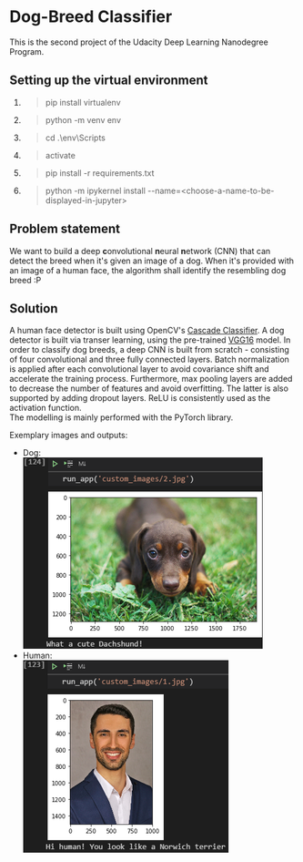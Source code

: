 # Dog-Breed Classifier
This is the second project of the Udacity Deep Learning Nanodegree Program.  

## Setting up the virtual environment

1. >pip install virtualenv
2. >python -m venv env
3. > cd .\env\Scripts
4. >activate
5. >pip install -r requirements.txt
6. >python -m ipykernel install --name=\<choose-a-name-to-be-displayed-in-jupyter\>

## Problem statement
We want to build a deep **c**onvolutional **n**eural **n**etwork (CNN) that can detect the breed when it's given an image of a dog. When it's provided with an image of a human face, the algorithm shall identify the resembling dog breed :P

## Solution
A human face detector is built using OpenCV's [Cascade Classifier](https://docs.opencv.org/master/db/d28/tutorial_cascade_classifier.html). A dog detector is built via transer learning, using the pre-trained [VGG16](https://neurohive.io/en/popular-networks/vgg16/) model. In order to classify dog breeds, a deep CNN is built from scratch - consisting of four convolutional and three fully connected layers. Batch normalization is applied after each convolutional layer to avoid covariance shift and accelerate the training process. Furthermore, max pooling layers are added to decrease the number of features and avoid overfitting. The latter is also supported by adding dropout layers. ReLU is consistently used as the activation function.  
The modelling is mainly performed with the PyTorch library.  

Exemplary images and outputs:  
* Dog:  
![Example Image 1](/example2.png)
* Human:  
![Example Image 2](/example1.png)

  